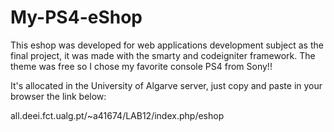 # My-PS4-eShop
This eshop was developed for web applications development subject as the final project, it was made with the smarty and codeigniter framework. The theme was free so I chose my favorite console PS4 from Sony!!

It's allocated in the University of Algarve server, just copy and paste in your browser the link below:

all.deei.fct.ualg.pt/~a41674/LAB12/index.php/eshop

      
